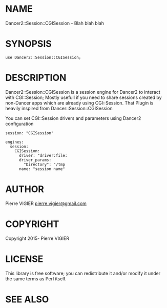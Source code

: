 # NAME

Dancer2::Session::CGISession - Blah blah blah

# SYNOPSIS

    use Dancer2::Session::CGISession;

# DESCRIPTION

Dancer2::Session::CGISession is a session engine for Dancer2 to interact with CGI::Session;
Mostly usefull if you need to share sessions created by non-Dancer apps which are already using CGI::Session.
That Plugin is heavily inspired from Dancer::Session::CGISession

You can set CGI::Session drivers and parameters using Dancer2 configuration

    session: "CGISession"

    engines:
      session:
        CGISession:
          driver: "driver:file:
          driver_params:
            "Directory": "/tmp
          name: "session name"



# AUTHOR

Pierre VIGIER <pierre.vigier@gmail.com>

# COPYRIGHT

Copyright 2015- Pierre VIGIER

# LICENSE

This library is free software; you can redistribute it and/or modify
it under the same terms as Perl itself.

# SEE ALSO
